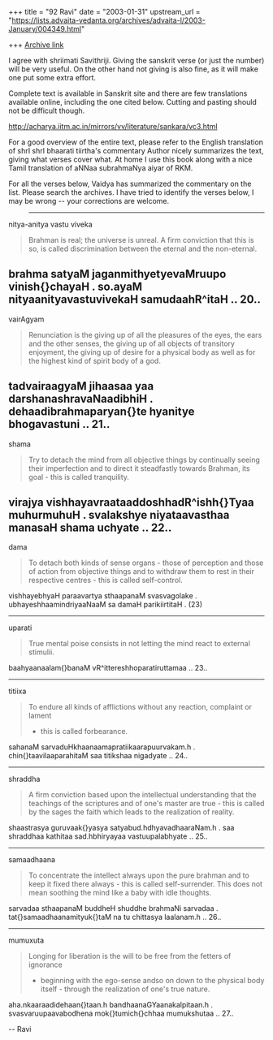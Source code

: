 +++
title = "92 Ravi"
date = "2003-01-31"
upstream_url = "https://lists.advaita-vedanta.org/archives/advaita-l/2003-January/004349.html"

+++
[Archive link](https://lists.advaita-vedanta.org/archives/advaita-l/2003-January/004349.html)

I agree with shriimati Savithriji. Giving the sanskrit verse (or just the
number) will be very useful. On the other hand not giving is also fine, as
it will make one put some extra effort.

Complete text is available in Sanskrit site and there are few translations
available online, including the one cited below. Cutting and pasting should
not be difficult though.

http://acharya.iitm.ac.in/mirrors/vv/literature/sankara/vc3.html

For a good overview of the entire text, please refer to the English
translation of shrI shrI bhaarati tiirtha's commentary Author nicely
summarizes the text, giving what verses cover what. At home I use this book
along with a nice Tamil translation of aNNaa subrahmaNya aiyar of  RKM.


For all the verses below, Vaidya has summarized the commentary on the list.
Please search the archives. I have tried to identify the verses below, I
may be wrong -- your corrections are welcome.



>
>---------

nitya-anitya vastu viveka

>
>Brahman is real; the universe is unreal. A firm conviction that this is so,
>is called discrimination between the eternal and the non-eternal.

brahma satyaM jaganmithyetyevaMruupo vinish{}chayaH .
so.ayaM nityaanityavastuvivekaH samudaahR^itaH .. 20..
---------------

vairAgyam

>Renunciation is the giving up of all the pleasures of the eyes, the ears
and
>the other senses, the giving up of all objects of transitory enjoyment, the
>giving up of desire for a physical body as well as for the highest kind of
>spirit body of a god.

tadvairaagyaM jihaasaa yaa darshanashravaNaadibhiH .
dehaadibrahmaparyan{}te hyanitye bhogavastuni .. 21..
-----------

shama


>Try to detach the mind from all objective things by continually seeing
their
>imperfection and to direct it steadfastly towards Brahman, its goal - this
>is called tranquility.

virajya vishhayavraataaddoshhadR^ishh{}Tyaa muhurmuhuH .
svalakshye niyataavasthaa manasaH shama uchyate .. 22..
----------------

dama

>
>To detach both kinds of sense organs - those of perception and those of
>action from objective things and to withdraw them to rest in their
>respective centres - this is called self-control.

vishhayebhyaH paraavartya sthaapanaM svasvagolake .
ubhayeshhaamindriyaaNaaM sa damaH parikiirtitaH . (23)


-----------------------------------
uparati

>True mental poise consists in not letting the mind react to external
>stimulii.

baahyaanaalam{}banaM vR^ittereshhoparatiruttamaa .. 23..


---------------------------------------

titiixa

>
>To endure all kinds of afflictions without any reaction, complaint or
lament
>- this is called forbearance.

sahanaM sarvaduHkhaanaamapratiikaarapuurvakam.h .
chin{}taavilaaparahitaM saa titikshaa nigadyate .. 24..


---------------------------------------------

shraddha

>
>A firm conviction based upon the intellectual understanding that the
>teachings of the scriptures and of one's master are true - this is called
by
>the sages the faith which leads to the realization of reality.

shaastrasya guruvaak{}yasya satyabud.hdhyavadhaaraNam.h .
saa shraddhaa kathitaa sad.hbhiryayaa vastuupalabhyate .. 25..

--------------------------------
samaadhaana

>
>To concentrate the intellect always upon the pure brahman and to keep it
>fixed there always - this is called self-surrender. This does not mean
>soothing the mind like a baby with idle thoughts.

sarvadaa sthaapanaM buddheH shuddhe brahmaNi sarvadaa .
tat{}samaadhaanamityuk{}taM na tu chittasya laalanam.h .. 26..

----------------------------------------

mumuxuta

>Longing for liberation is the will to be free from the fetters of ignorance
>- beginning with the ego-sense andso on down to the physical body itself -
>through the realization of one's true nature.
>

aha.nkaaraadidehaan{}taan.h bandhaanaGYaanakalpitaan.h .
svasvaruupaavabodhena mok{}tumich{}chhaa mumukshutaa .. 27..

--
Ravi

